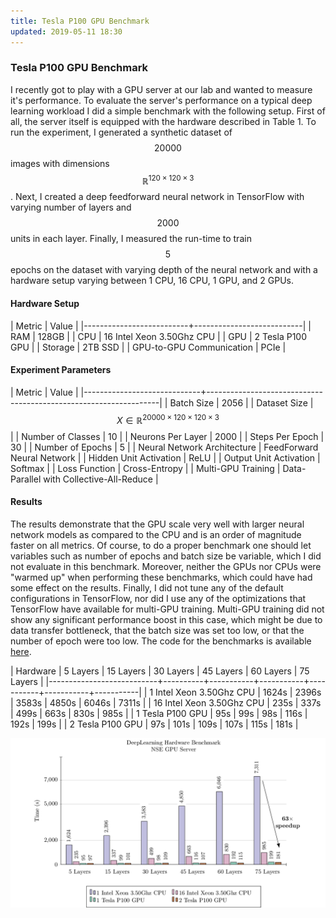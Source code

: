 ```yaml
---
title: Tesla P100 GPU Benchmark
updated: 2019-05-11 18:30
---
```


### Tesla P100 GPU Benchmark

I recently got to play with a GPU server at our lab and wanted to measure it's performance. To evaluate the server's performance on a typical deep learning workload I did a simple benchmark with the following setup. First of all, the server itself is equipped with the hardware described in Table 1. To run the experiment, I generated a synthetic dataset of $$20000$$ images with dimensions $$\mathbb{R}^{120 \times 120 \times 3}$$. Next, I created a deep feedforward neural network in TensorFlow with varying number of layers and $$2000$$ units in each layer.  Finally, I measured the run-time to train $$5$$ epochs on the dataset with varying depth of the neural network and with a hardware setup varying between 1 CPU, 16 CPU, 1 GPU, and 2 GPUs.

#### Hardware Setup

| Metric                   | Value                     |
|--------------------------+---------------------------|
| RAM                      | 128GB                     |
| CPU                      | 16 Intel Xeon 3.50Ghz CPU |
| GPU                      | 2 Tesla P100 GPU          |
| Storage                  | 2TB SSD                   |
| GPU-to-GPU Communication | PCIe                      |

#### Experiment Parameters

| Metric                      | Value                                                            |
|-----------------------------+------------------------------------------------------------------|
| Batch Size                  | 2056                                                             |
| Dataset Size                | $$X \in \mathbb{R}^{20000 \times 120 \times 120 \times 3}$$ |
| Number of Classes           | 10                                                               |
| Neurons Per Layer           | 2000                                                             |
| Steps Per Epoch             | 30                                                               |
| Number of Epochs            | 5                                                                |
| Neural Network Architecture | FeedForward Neural Network                                       |
| Hidden Unit Activation      | ReLU                                                             |
| Output Unit Activation      | Softmax                                                          |
| Loss Function               | Cross-Entropy                                                    |
| Multi-GPU Training          | Data-Parallel with Collective-All-Reduce                         |

#### Results

The results demonstrate that the GPU scale very well with larger neural network models as compared to the CPU and is an order of magnitude faster on all metrics. Of course, to do a proper benchmark one should let variables such as number of epochs and batch size be variable, which I did not evaluate in this benchmark. Moreover, neither the GPUs nor CPUs were "warmed up" when performing these benchmarks, which could have had some effect on the results. Finally, I did not tune any of the default configurations in TensorFlow, nor did I use any of the optimizations that TensorFlow have available for multi-GPU training. Multi-GPU training did not show any significant performance boost in this case, which might be due to data transfer bottleneck, that the batch size was set too low, or that the number of epoch were too low. The code for the benchmarks is available [here](https://github.com/Limmen/gpu_benchmark).

| Hardware                  | 5 Layers | 15 Layers | 30 Layers | 45 Layers | 60 Layers | 75 Layers |
|---------------------------+----------+-----------+-----------+-----------+-----------+-----------|
| 1 Intel Xeon 3.50Ghz CPU  | 1624s    | 2396s     | 3583s     | 4850s     | 6046s     | 7311s     |
| 16 Intel Xeon 3.50Ghz CPU | 235s     | 337s      | 499s      | 663s      | 830s      | 985s      |
| 1 Tesla P100 GPU          | 95s      | 99s       | 98s       | 116s      | 192s      | 199s      |
| 2 Tesla P100 GPU          | 97s      | 101s      | 109s      | 107s      | 115s      | 181s      |

![GPU Benchmark Results](/assets/gpu_benchmark_results.png "GPU Benchmark Results")
